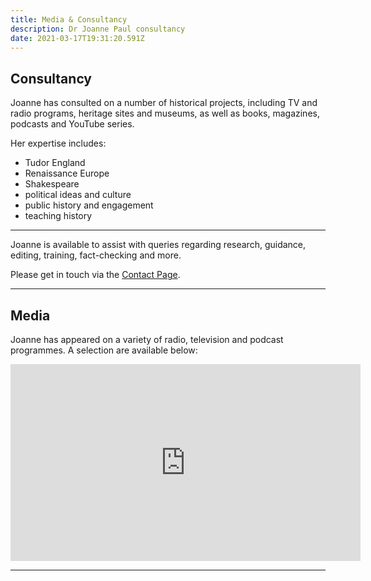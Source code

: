 ```yaml
---
title: Media & Consultancy
description: Dr Joanne Paul consultancy
date: 2021-03-17T19:31:20.591Z
---
```

## Consultancy

Joanne has consulted on a number of historical projects, including TV and radio programs, heritage sites and museums, as well as books, magazines, podcasts and YouTube series. 

Her expertise includes: 

* Tudor England
* Renaissance Europe 
* Shakespeare 
* political ideas and culture 
* public history and engagement 
* teaching history

- - -

Joanne is available to assist with queries regarding research, guidance, editing, training, fact-checking and more. 

Please get in touch via the [Contact Page](/contact).

- - -

## Media

Joanne has appeared on a variety of radio, television and podcast programmes. A selection are available below: 

<iframe width="560" height="315" src="https://www.youtube.com/embed/videoseries?list=PL5mt9ljgr-nGp8e9fTlCDjJLxozgQy90R" title="YouTube video player" frameBorder="0" allow="accelerometer; autoplay; clipboard-write; encrypted-media; gyroscope; picture-in-picture" allowFullScreen></iframe>

<br/>

- - -